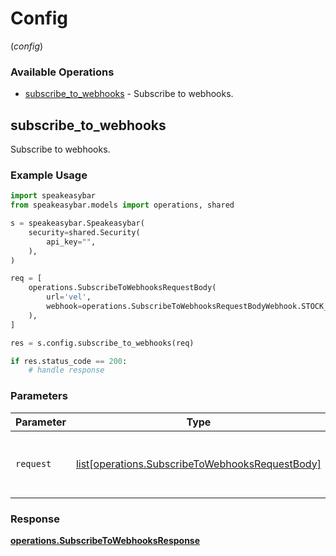 # Config
(*config*)

### Available Operations

* [subscribe_to_webhooks](#subscribe_to_webhooks) - Subscribe to webhooks.

## subscribe_to_webhooks

Subscribe to webhooks.

### Example Usage

```python
import speakeasybar
from speakeasybar.models import operations, shared

s = speakeasybar.Speakeasybar(
    security=shared.Security(
        api_key="",
    ),
)

req = [
    operations.SubscribeToWebhooksRequestBody(
        url='vel',
        webhook=operations.SubscribeToWebhooksRequestBodyWebhook.STOCK_UPDATE,
    ),
]

res = s.config.subscribe_to_webhooks(req)

if res.status_code == 200:
    # handle response
```

### Parameters

| Parameter                                                            | Type                                                                 | Required                                                             | Description                                                          |
| -------------------------------------------------------------------- | -------------------------------------------------------------------- | -------------------------------------------------------------------- | -------------------------------------------------------------------- |
| `request`                                                            | [list[operations.SubscribeToWebhooksRequestBody]](../../models//.md) | :heavy_check_mark:                                                   | The request object to use for the request.                           |


### Response

**[operations.SubscribeToWebhooksResponse](../../models/operations/subscribetowebhooksresponse.md)**

